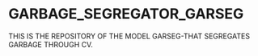 # GARBAGE_SEGREGATOR_GARSEG
THIS IS THE REPOSITORY OF THE MODEL GARSEG-THAT SEGREGATES GARBAGE THROUGH CV.
